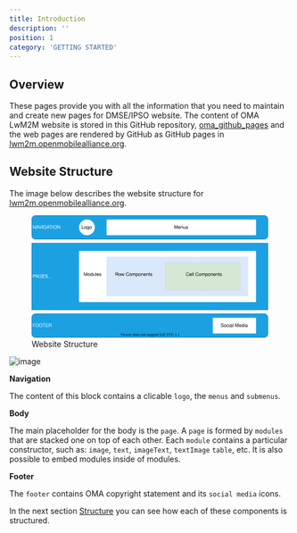 ```yaml
---
title: Introduction
description: ''
position: 1
category: 'GETTING STARTED'
---
```

## Overview
These pages provide you with all the information that you need to maintain and create new pages for DMSE/IPSO website.
The content of OMA LwM2M website is stored in this GitHub repository, [oma_github_pages](https://github.com/OpenMobileAlliance/oma_github_pages) and the web pages are rendered by GitHub as GitHub pages in [lwm2m.openmobilealliance.org](https://lwm2m.openmobilealliance.org/).

## Website Structure
The image below describes the website structure for [lwm2m.openmobilealliance.org](https://lwm2m.openmobilealliance.org/).

<figure class="text-center">
      <img src="./images/website-structure.svg" alt="Website Structure ">
      <figcaption>Website Structure</figcaption>
</figure>
<img width="531" alt="image" src="https://user-images.githubusercontent.com/3258579/145750055-3a5f9f74-345c-4ab2-8981-9770a4f87857.png">

**Navigation**

The content of this block contains a clicable `logo`, the `menus` and `submenus`.

**Body**

The main placeholder for the body is the `page`. 
A `page` is formed by `modules` that are stacked one on top of each other. Each `module` contains a particular constructor, such as: `image`, `text`, `imageText`, `textImage` `table`, etc. It is also possible to embed modules inside of modules.

**Footer**

The `footer` contains OMA copyright statement and its `social media` icons.

In the next section [Structure](structure.md#structure) you can see how each of these components is structured.